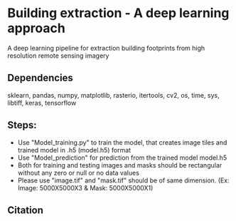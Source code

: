 # Building extraction - A deep learning approach
A deep learning pipeline for extraction building footprints from high resolution remote sensing imagery

## Dependencies

  sklearn,
  pandas,
  numpy,
  matplotlib,
  rasterio,
  itertools,
  cv2,
  os,
  time,
  sys,
  libtiff,
  keras,
  tensorflow


## Steps:

- Use "Model_training.py" to train the model, that creates image tiles and trained model in .h5 (model.h5) format
- Use "Model_prediction" for prediction from the trained model model.h5 
- Both for training and testing images and masks should be rectangular without any zero or null or no data values
- Please use "image.tif" and "mask.tif" should be of same dimension. (Ex: Image: 5000X5000X3 & Mask: 5000X5000X1) 


## Citation

